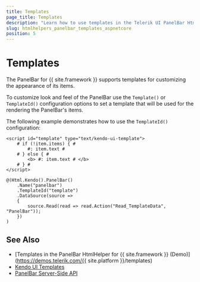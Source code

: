 ```yaml
---
title: Templates
page_title: Templates
description: "Learn how to use templates in the Telerik UI PanelBar HtmlHelper for {{ site.framework }}."
slug: htmlhelpers_panelbar_templates_aspnetcore
position: 5
---
```


# Templates

The PanelBar for {{ site.framework }} supports templates for customizing the appearance of its items.

To customize look and feel of the PanelBar use the `Template()` or `TemplateId()` configuration options to set a template that will be used for the rendering the PanelBar's items. 

The following example demonstrates how to use the `TemplateId()` configuration:
```
<script id="template" type="text/kendo-ui-template">
    # if (!item.items) { #
        #: item.text #
    # } else { #
        <b> #: item.text # </b> 
    # } #
</script>

@(Html.Kendo().PanelBar()
    .Name("panelbar")
    .TemplateId("template")
    .DataSource(source =>
    {
        source.Read(read => read.Action("Read_TemplateData", "PanelBar"));
    })
)

```

## See Also
* [Templates in the PanelBar HtmlHelper for {{ site.framework }} (Demo)](https://demos.telerik.com/{{ site.platform }}/templates)
* [Kendo UI Templates](https://docs.telerik.com/kendo-ui/framework/templates/overview)
* [PanelBar Server-Side API](/api/panelbar)
